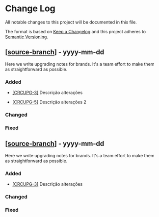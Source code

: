 # Change Log
All notable changes to this project will be documented in this file.
 
The format is based on [Keep a Changelog](http://keepachangelog.com/)
and this project adheres to [Semantic Versioning](http://semver.org/).

## [<a href="link merge">source-branch</a>] - yyyy-mm-dd
 
Here we write upgrading notes for brands. It's a team effort to make them as
straightforward as possible.
 
### Added
- <a href="link historia">[CRCUPG-3]</a>
  Descrição alterações
  
- <a href="link historia">[CRCUPG-5]</a>
  Descrição alterações 2
 
### Changed

### Fixed
## [<a href="link merge">source-branch</a>] - yyyy-mm-dd
 
Here we write upgrading notes for brands. It's a team effort to make them as
straightforward as possible.
 
### Added
- <a href="link historia">[CRCUPG-3]</a>
  Descrição alterações
  
 
### Changed

### Fixed
